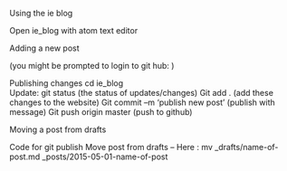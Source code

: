 Using the ie blog

Open ie_blog with atom text editor


Adding a new post

(you might be prompted to login to git hub: )

Publishing changes
cd ie_blog            
Update: git status   (the status of updates/changes)
Git add .   (add these changes to the website)
Git commit –m ‘publish new post’    (publish with message)
Git push origin master            (push to github)


Moving a post from drafts

Code for git publish
Move post from drafts –
Here : mv _drafts/name-of-post.md _posts/2015-05-01-name-of-post
